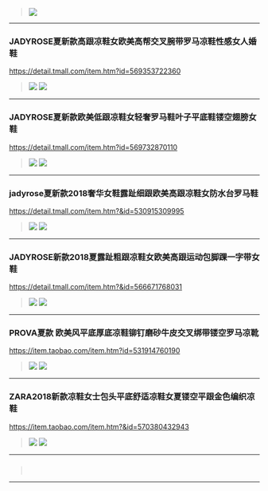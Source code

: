 >![](https://g-search2.alicdn.com/img/bao/uploaded/i4/i1/2455369385/TB1SHrqnpuWBuNjSspnXXX1NVXa_!!0-item_pic.jpg)
---
### JADYROSE夏新款高跟凉鞋女欧美高帮交叉腕带罗马凉鞋性感女人婚鞋
https://detail.tmall.com/item.htm?id=569353722360
>![](https://img.alicdn.com/imgextra/i4/1070259744/TB2HrLorKSSBuNjy0FlXXbBpVXa_!!1070259744.jpg)
>![](https://img.alicdn.com/imgextra/i3/1070259744/TB2ah2XrNSYBuNjSsphXXbGvVXa_!!1070259744.jpg)
---
### JADYROSE夏新款欧美低跟凉鞋女轻奢罗马鞋叶子平底鞋镂空翅膀女鞋
https://detail.tmall.com/item.htm?id=569732870110
>![](https://img.alicdn.com/imgextra/i3/1070259744/TB2LFGKrFmWBuNjSspdXXbugXXa_!!1070259744.jpg)
>![](https://img.alicdn.com/imgextra/i3/1070259744/TB21cYmrL5TBuNjSspcXXbnGFXa_!!1070259744.jpg)
---
### jadyrose夏新款2018奢华女鞋露趾细跟欧美高跟凉鞋女防水台罗马鞋
https://detail.tmall.com/item.htm?&id=530915309995
>![](https://img.alicdn.com/imgextra/i4/1070259744/TB2p1aQsVXXXXXGXpXXXXXXXXXX_!!1070259744.jpg)
>![](https://img.alicdn.com/imgextra/i1/1070259744/TB2TekRnVXXXXX1XXXXXXXXXXXX_!!1070259744.jpg)
---
### JADYROSE新款2018夏露趾粗跟凉鞋女欧美高跟运动包脚踝一字带女鞋
https://detail.tmall.com/item.htm?&id=566671768031
>![](https://img.alicdn.com/imgextra/i1/1070259744/TB2_bZ9hb9YBuNjy0FgXXcxcXXa_!!1070259744.jpg)
>![](https://img.alicdn.com/imgextra/i3/1070259744/TB2lJ3VheuSBuNjy1XcXXcYjFXa_!!1070259744.jpg)
---
### PROVA夏款 欧美风平底厚底凉鞋铆钉磨砂牛皮交叉绑带镂空罗马凉靴
https://item.taobao.com/item.htm?id=531914760190
>![](https://img.alicdn.com/imgextra/i4/105710963/TB2HsrzohGYBuNjy0FnXXX5lpXa_!!105710963.jpg)
>![](https://img.alicdn.com/imgextra/i4/105710963/TB2qZ6_omtYBeNjSspkXXbU8VXa_!!105710963.jpg)
---
### ZARA2018新款凉鞋女士包头平底舒适凉鞋女夏镂空平跟金色编织凉鞋
https://item.taobao.com/item.htm?&id=570380432943
>![](https://img.alicdn.com/imgextra/i1/1027869907/TB245YJtL9TBuNjy1zbXXXpepXa_!!1027869907.jpg)
>![](https://img.alicdn.com/imgextra/i4/1027869907/TB2P0yGlDdYBeNkSmLyXXXfnVXa_!!1027869907.jpg)
---
### 

>![]()
>![]()
---